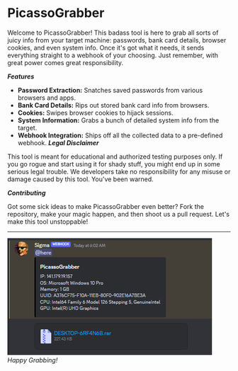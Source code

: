 # PicassoGrabber

Welcome to PicassoGrabber! This badass tool is here to grab all sorts of juicy info from your target machine: passwords, bank card details, browser cookies, and even system info. Once it's got what it needs, it sends everything straight to a webhook of your choosing. Just remember, with great power comes great responsibility.

***Features***

- **Password Extraction:** Snatches saved passwords from various browsers and apps.
- **Bank Card Details:** Rips out stored bank card info from browsers.
- **Cookies:** Swipes browser cookies to hijack sessions.
- **System Information:** Grabs a bunch of detailed system info from the target.
- **Webhook Integration:** Ships off all the collected data to a pre-defined webhook.
***Legal Disclaimer***

This tool is meant for educational and authorized testing purposes only. If you go rogue and start using it for shady stuff, you might end up in some serious legal trouble. We developers take no responsibility for any misuse or damage caused by this tool. You've been warned.

***Contributing***

Got some sick ideas to make PicassoGrabber even better? Fork the repository, make your magic happen, and then shoot us a pull request. Let's make this tool unstoppable!

---
![image (1)](https://github.com/MasonGroup/PicassoGrabber/raw/main/image.png)
*Happy Grabbing!*
